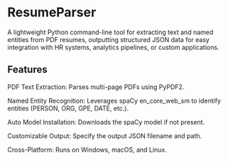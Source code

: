 # ResumeParser
A lightweight Python command-line tool for extracting text and named entities from PDF resumes, outputting structured JSON data for easy integration with HR systems, analytics pipelines, or custom applications.

## Features

PDF Text Extraction: Parses multi-page PDFs using PyPDF2.

Named Entity Recognition: Leverages spaCy en_core_web_sm to identify entities (PERSON, ORG, GPE, DATE, etc.).

Auto Model Installation: Downloads the spaCy model if not present.

Customizable Output: Specify the output JSON filename and path.

Cross-Platform: Runs on Windows, macOS, and Linux.


